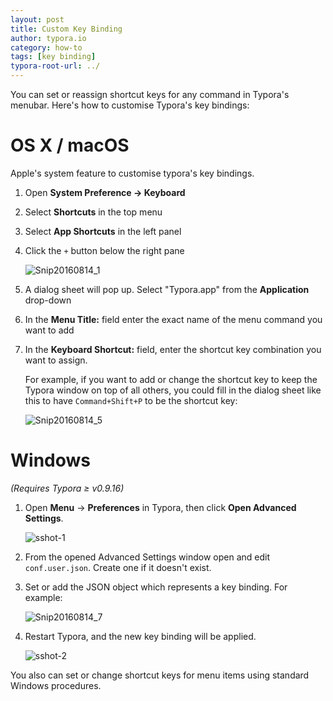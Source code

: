 ```yaml
---
layout: post
title: Custom Key Binding
author: typora.io
category: how-to
tags: [key binding]
typora-root-url: ../
---
```


You can set or reassign shortcut keys for any command in Typora's menubar. Here's how to customise Typora's key bindings:

# OS X / macOS

Apple's system feature to customise typora's key bindings.

1. Open **System Preference → Keyboard** 

2. Select **Shortcuts** in the top menu

3. Select **App Shortcuts** in the left panel

4. Click the `+` button below the right pane 

   ![Snip20160814_1](/media/custom-key-binding/Snip20160814_1.png)

5. A dialog sheet will pop up. Select "Typora.app" from the  **Application** drop-down

6. In the **Menu Title:** field enter the exact name of the menu command you want to add

7. In the **Keyboard Shortcut:** field, enter the shortcut key combination you want to assign.

   For example, if you want to add or change the shortcut key to keep the Typora window on top of all others, you could fill in the dialog sheet like this to have  `Command+Shift+P` to be the shortcut key:

   ![Snip20160814_5](/media/custom-key-binding/Snip20160814_5.png)


# Windows

*(Requires Typora ≥ v0.9.16)*

1. Open **Menu**  → **Preferences** in Typora, then click **Open Advanced Settings**.

   ![sshot-1](/media/custom-key-binding/sshot-1.png)

2.  From the opened Advanced Settings window open and edit `conf.user.json`. Create one if it doesn't exist.

3. Set or add the JSON object which represents a key binding. For example:

   ![Snip20160814_7](/media/custom-key-binding/Snip20160814_7.png)

4. Restart Typora, and the new key binding will be applied.

   ![sshot-2](/media/custom-key-binding/sshot-2.png)

You also can set or change shortcut keys for menu items using standard Windows procedures.